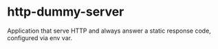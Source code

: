 # http-dummy-server
Application that serve HTTP and always answer a static response code, configured via env var.
